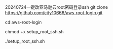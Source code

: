 20240724一键改亚马逊云root密码登录ssh
git clone https://github.com/city10666/aws-root-login.git

cd aws-root-login

chmod +x setup_root_ssh.sh

./setup_root_ssh.sh
